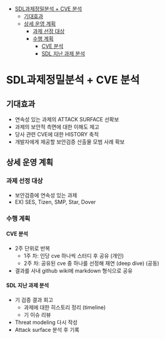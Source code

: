 - [SDL과제정밀분석 + CVE 분석](#sdl%EA%B3%BC%EC%A0%9C%EC%A0%95%EB%B0%80%EB%B6%84%EC%84%9D--cve-%EB%B6%84%EC%84%9D)
    - [기대효과](#%EA%B8%B0%EB%8C%80%ED%9A%A8%EA%B3%BC)
    - [상세 운영 계획](#%EC%83%81%EC%84%B8-%EC%9A%B4%EC%98%81-%EA%B3%84%ED%9A%8D)
        - [과제 선정 대상](#%EA%B3%BC%EC%A0%9C-%EC%84%A0%EC%A0%95-%EB%8C%80%EC%83%81)
        - [수행 계획](#%EC%88%98%ED%96%89-%EA%B3%84%ED%9A%8D)
            - [CVE 분석](#cve-%EB%B6%84%EC%84%9D)
            - [SDL 지난 과제 분석](#sdl-%EC%A7%80%EB%82%9C-%EA%B3%BC%EC%A0%9C-%EB%B6%84%EC%84%9D)

# SDL과제정밀분석 + CVE 분석
## 기대효과

* 연속성 있는 과제의 ATTACK SURFACE 선확보
* 과제의 보안적 측면에 대한 이해도 제고
* 당사 관련 CVE에 대한 HISTORY 축적
* 개발자에게 제공할 보안검증 산출물 모범 사례 확보

## 상세 운영 계획

### 과제 선정 대상

* 보안검증에 연속성 있는 과제
* EX) SES, Tizen, SMP, Star, Dover

### 수행 계획

#### CVE 분석
* 2주 단위로 반복
  * 1주 차: 인당 cve 하나씩 스터디 후 공유 (개인)
  * 2주 차: 공유된 cve 중 하나를 선정해 재연 (deep dive) (공동)
* 결과를 사내 github wiki에 markdown 형식으로 공유

#### SDL 지난 과제 분석
* 기 검증 결과 회고
    * 과제에 대한 히스토리 정리 (timeline)
    * 기 이슈 리뷰
* Threat modeling 다시 작성
* Attack surface 분석 후 기록